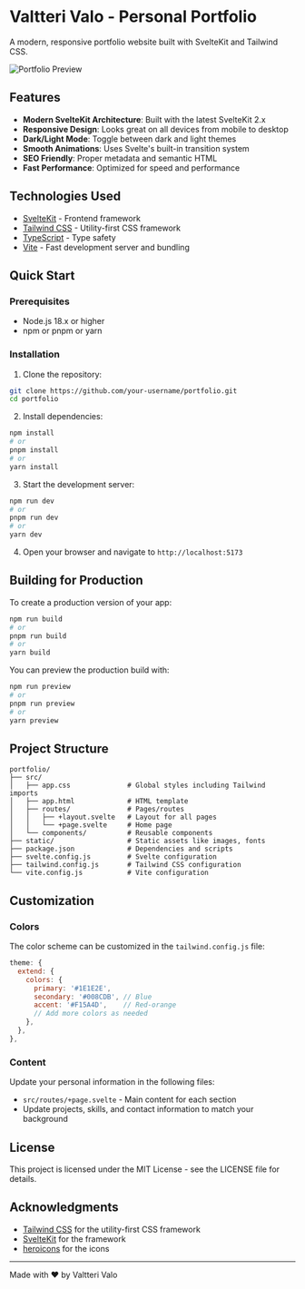
# Valtteri Valo - Personal Portfolio

A modern, responsive portfolio website built with SvelteKit and Tailwind CSS.

![Portfolio Preview](preview.png)

## Features

- **Modern SvelteKit Architecture**: Built with the latest SvelteKit 2.x
- **Responsive Design**: Looks great on all devices from mobile to desktop
- **Dark/Light Mode**: Toggle between dark and light themes
- **Smooth Animations**: Uses Svelte's built-in transition system
- **SEO Friendly**: Proper metadata and semantic HTML
- **Fast Performance**: Optimized for speed and performance

## Technologies Used

- [SvelteKit](https://kit.svelte.dev/) - Frontend framework
- [Tailwind CSS](https://tailwindcss.com/) - Utility-first CSS framework
- [TypeScript](https://www.typescriptlang.org/) - Type safety
- [Vite](https://vitejs.dev/) - Fast development server and bundling

## Quick Start

### Prerequisites

- Node.js 18.x or higher
- npm or pnpm or yarn

### Installation

1. Clone the repository:

```bash
git clone https://github.com/your-username/portfolio.git
cd portfolio
```

2. Install dependencies:

```bash
npm install
# or
pnpm install
# or
yarn install
```

3. Start the development server:

```bash
npm run dev
# or
pnpm run dev
# or
yarn dev
```

4. Open your browser and navigate to `http://localhost:5173`

## Building for Production

To create a production version of your app:

```bash
npm run build
# or
pnpm run build
# or
yarn build
```

You can preview the production build with:

```bash
npm run preview
# or
pnpm run preview
# or
yarn preview
```

## Project Structure

```
portfolio/
├── src/
│   ├── app.css              # Global styles including Tailwind imports
│   ├── app.html             # HTML template
│   ├── routes/              # Pages/routes
│   │   ├── +layout.svelte   # Layout for all pages
│   │   └── +page.svelte     # Home page
│   └── components/          # Reusable components
├── static/                  # Static assets like images, fonts
├── package.json             # Dependencies and scripts
├── svelte.config.js         # Svelte configuration
├── tailwind.config.js       # Tailwind CSS configuration
└── vite.config.js           # Vite configuration
```

## Customization

### Colors

The color scheme can be customized in the `tailwind.config.js` file:

```js
theme: {
  extend: {
    colors: {
      primary: '#1E1E2E',
      secondary: '#008CDB', // Blue
      accent: '#F15A4D',    // Red-orange
      // Add more colors as needed
    },
  },
},
```

### Content

Update your personal information in the following files:

- `src/routes/+page.svelte` - Main content for each section
- Update projects, skills, and contact information to match your background

## License

This project is licensed under the MIT License - see the LICENSE file for details.

## Acknowledgments

- [Tailwind CSS](https://tailwindcss.com/) for the utility-first CSS framework
- [SvelteKit](https://kit.svelte.dev/) for the framework
- [heroicons](https://heroicons.com/) for the icons

---

Made with ❤️ by Valtteri Valo